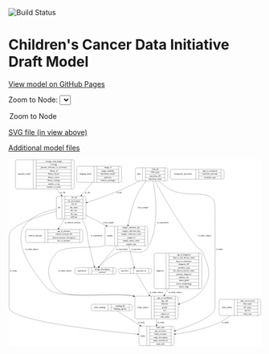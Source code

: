 <link rel='stylesheet' href="assets/style.css">
<link rel='stylesheet' href="https://unpkg.com/leaflet@1.5.1/dist/leaflet.css" integrity="sha512-xwE/Az9zrjBIphAcBb3F6JVqxf46+CDLwfLMHloNu6KEQCAWi6HcDUbeOfBIptF7tcCzusKFjFw2yuvEpDL9wQ==" crossorigin="">
<script type="text/javascript" src="https://code.jquery.com/jquery-3.2.1.min.js"></script>
<script type="text/javascript"  src="https://unpkg.com/leaflet@1.5.1/dist/leaflet.js"></script>
<script type="text/javascript" src="assets/actions.js"></script>

![Build Status](https://github.com/CBIIT/ccdi-model/actions/workflows/model-test-and-deploy.yml/badge.svg)

# Children's Cancer Data Initiative Draft Model

[View model on GitHub Pages](https://cbiit.github.io/ccdi-model/)



Zoom to Node: <select id="node_select">
  <option value="">Zoom to Node</option>
</select>
<div id="model"></div>

<p>
<a href="./model-desc/ccdi-model.svg">SVG file (in view above)</a>
<p>
<a href="./model-desc">Additional model files</a>
<div id='graph' style='display:off;'>
<svg width="1792pt" height="1327pt"
 viewBox="0.00 0.00 1791.50 1327.00" xmlns="http://www.w3.org/2000/svg" xmlns:xlink="http://www.w3.org/1999/xlink">
<g id="graph0" class="graph" transform="scale(1 1) rotate(0) translate(4 1323)">
<title>Perl</title>
<polygon fill="#ffffff" stroke="transparent" points="-4,4 -4,-1323 1787.5,-1323 1787.5,4 -4,4"/>
<!-- study_subject -->
<g id="node1" class="node">
<title>study_subject</title>
<path fill="none" stroke="#000000" d="M903.5,-190.5C903.5,-190.5 1186.5,-190.5 1186.5,-190.5 1192.5,-190.5 1198.5,-196.5 1198.5,-202.5 1198.5,-202.5 1198.5,-339.5 1198.5,-339.5 1198.5,-345.5 1192.5,-351.5 1186.5,-351.5 1186.5,-351.5 903.5,-351.5 903.5,-351.5 897.5,-351.5 891.5,-345.5 891.5,-339.5 891.5,-339.5 891.5,-202.5 891.5,-202.5 891.5,-196.5 897.5,-190.5 903.5,-190.5"/>
<text text-anchor="middle" x="949.5" y="-267.3" font-family="Times,serif" font-size="14.00" fill="#000000">study_subject</text>
<polyline fill="none" stroke="#000000" points="1007.5,-190.5 1007.5,-351.5 "/>
<text text-anchor="middle" x="1018" y="-267.3" font-family="Times,serif" font-size="14.00" fill="#000000"> </text>
<polyline fill="none" stroke="#000000" points="1028.5,-190.5 1028.5,-351.5 "/>
<text text-anchor="middle" x="1103" y="-336.3" font-family="Times,serif" font-size="14.00" fill="#000000">age_at_enrollment</text>
<polyline fill="none" stroke="#000000" points="1028.5,-328.5 1177.5,-328.5 "/>
<text text-anchor="middle" x="1103" y="-313.3" font-family="Times,serif" font-size="14.00" fill="#000000">age_unit</text>
<polyline fill="none" stroke="#000000" points="1028.5,-305.5 1177.5,-305.5 "/>
<text text-anchor="middle" x="1103" y="-290.3" font-family="Times,serif" font-size="14.00" fill="#000000">ethnicity</text>
<polyline fill="none" stroke="#000000" points="1028.5,-282.5 1177.5,-282.5 "/>
<text text-anchor="middle" x="1103" y="-267.3" font-family="Times,serif" font-size="14.00" fill="#000000">gender</text>
<polyline fill="none" stroke="#000000" points="1028.5,-259.5 1177.5,-259.5 "/>
<text text-anchor="middle" x="1103" y="-244.3" font-family="Times,serif" font-size="14.00" fill="#000000">race</text>
<polyline fill="none" stroke="#000000" points="1028.5,-236.5 1177.5,-236.5 "/>
<text text-anchor="middle" x="1103" y="-221.3" font-family="Times,serif" font-size="14.00" fill="#000000">subject_id</text>
<polyline fill="none" stroke="#000000" points="1028.5,-213.5 1177.5,-213.5 "/>
<text text-anchor="middle" x="1103" y="-198.3" font-family="Times,serif" font-size="14.00" fill="#000000">vital_status</text>
<polyline fill="none" stroke="#000000" points="1177.5,-190.5 1177.5,-351.5 "/>
<text text-anchor="middle" x="1188" y="-267.3" font-family="Times,serif" font-size="14.00" fill="#000000"> </text>
</g>
<!-- study -->
<g id="node9" class="node">
<title>study</title>
<path fill="none" stroke="#000000" d="M932.5,-.5C932.5,-.5 1157.5,-.5 1157.5,-.5 1163.5,-.5 1169.5,-6.5 1169.5,-12.5 1169.5,-12.5 1169.5,-126.5 1169.5,-126.5 1169.5,-132.5 1163.5,-138.5 1157.5,-138.5 1157.5,-138.5 932.5,-138.5 932.5,-138.5 926.5,-138.5 920.5,-132.5 920.5,-126.5 920.5,-126.5 920.5,-12.5 920.5,-12.5 920.5,-6.5 926.5,-.5 932.5,-.5"/>
<text text-anchor="middle" x="948.5" y="-65.8" font-family="Times,serif" font-size="14.00" fill="#000000">study</text>
<polyline fill="none" stroke="#000000" points="976.5,-.5 976.5,-138.5 "/>
<text text-anchor="middle" x="987" y="-65.8" font-family="Times,serif" font-size="14.00" fill="#000000"> </text>
<polyline fill="none" stroke="#000000" points="997.5,-.5 997.5,-138.5 "/>
<text text-anchor="middle" x="1073" y="-123.3" font-family="Times,serif" font-size="14.00" fill="#000000">index_date</text>
<polyline fill="none" stroke="#000000" points="997.5,-115.5 1148.5,-115.5 "/>
<text text-anchor="middle" x="1073" y="-100.3" font-family="Times,serif" font-size="14.00" fill="#000000">phs_accession</text>
<polyline fill="none" stroke="#000000" points="997.5,-92.5 1148.5,-92.5 "/>
<text text-anchor="middle" x="1073" y="-77.3" font-family="Times,serif" font-size="14.00" fill="#000000">study_acronym</text>
<polyline fill="none" stroke="#000000" points="997.5,-69.5 1148.5,-69.5 "/>
<text text-anchor="middle" x="1073" y="-54.3" font-family="Times,serif" font-size="14.00" fill="#000000">study_description</text>
<polyline fill="none" stroke="#000000" points="997.5,-46.5 1148.5,-46.5 "/>
<text text-anchor="middle" x="1073" y="-31.3" font-family="Times,serif" font-size="14.00" fill="#000000">study_external_url</text>
<polyline fill="none" stroke="#000000" points="997.5,-23.5 1148.5,-23.5 "/>
<text text-anchor="middle" x="1073" y="-8.3" font-family="Times,serif" font-size="14.00" fill="#000000">study_title</text>
<polyline fill="none" stroke="#000000" points="1148.5,-.5 1148.5,-138.5 "/>
<text text-anchor="middle" x="1159" y="-65.8" font-family="Times,serif" font-size="14.00" fill="#000000"> </text>
</g>
<!-- study_subject&#45;&gt;study -->
<g id="edge18" class="edge">
<title>study_subject&#45;&gt;study</title>
<path fill="none" stroke="#000000" d="M1045,-190.4932C1045,-176.7786 1045,-162.5421 1045,-148.8576"/>
<polygon fill="#000000" stroke="#000000" points="1048.5001,-148.5183 1045,-138.5184 1041.5001,-148.5184 1048.5001,-148.5183"/>
<text text-anchor="middle" x="1075.5" y="-160.8" font-family="Times,serif" font-size="14.00" fill="#000000">of_study</text>
</g>
<!-- experiment -->
<g id="node2" class="node">
<title>experiment</title>
<path fill="none" stroke="#000000" d="M478,-507C478,-507 746,-507 746,-507 752,-507 758,-513 758,-519 758,-519 758,-541 758,-541 758,-547 752,-553 746,-553 746,-553 478,-553 478,-553 472,-553 466,-547 466,-541 466,-541 466,-519 466,-519 466,-513 472,-507 478,-507"/>
<text text-anchor="middle" x="515" y="-526.3" font-family="Times,serif" font-size="14.00" fill="#000000">experiment</text>
<polyline fill="none" stroke="#000000" points="564,-507 564,-553 "/>
<text text-anchor="middle" x="574.5" y="-526.3" font-family="Times,serif" font-size="14.00" fill="#000000"> </text>
<polyline fill="none" stroke="#000000" points="585,-507 585,-553 "/>
<text text-anchor="middle" x="661" y="-537.8" font-family="Times,serif" font-size="14.00" fill="#000000">design_description</text>
<polyline fill="none" stroke="#000000" points="585,-530 737,-530 "/>
<text text-anchor="middle" x="661" y="-514.8" font-family="Times,serif" font-size="14.00" fill="#000000">protocol</text>
<polyline fill="none" stroke="#000000" points="737,-507 737,-553 "/>
<text text-anchor="middle" x="747.5" y="-526.3" font-family="Times,serif" font-size="14.00" fill="#000000"> </text>
</g>
<!-- study_funding -->
<g id="node3" class="node">
<title>study_funding</title>
<path fill="none" stroke="#000000" d="M594.5,-248C594.5,-248 861.5,-248 861.5,-248 867.5,-248 873.5,-254 873.5,-260 873.5,-260 873.5,-282 873.5,-282 873.5,-288 867.5,-294 861.5,-294 861.5,-294 594.5,-294 594.5,-294 588.5,-294 582.5,-288 582.5,-282 582.5,-282 582.5,-260 582.5,-260 582.5,-254 588.5,-248 594.5,-248"/>
<text text-anchor="middle" x="642" y="-267.3" font-family="Times,serif" font-size="14.00" fill="#000000">study_funding</text>
<polyline fill="none" stroke="#000000" points="701.5,-248 701.5,-294 "/>
<text text-anchor="middle" x="712" y="-267.3" font-family="Times,serif" font-size="14.00" fill="#000000"> </text>
<polyline fill="none" stroke="#000000" points="722.5,-248 722.5,-294 "/>
<text text-anchor="middle" x="787.5" y="-278.8" font-family="Times,serif" font-size="14.00" fill="#000000">funding_ID</text>
<polyline fill="none" stroke="#000000" points="722.5,-271 852.5,-271 "/>
<text text-anchor="middle" x="787.5" y="-255.8" font-family="Times,serif" font-size="14.00" fill="#000000">funding_agency</text>
<polyline fill="none" stroke="#000000" points="852.5,-248 852.5,-294 "/>
<text text-anchor="middle" x="863" y="-267.3" font-family="Times,serif" font-size="14.00" fill="#000000"> </text>
</g>
<!-- study_funding&#45;&gt;study -->
<g id="edge15" class="edge">
<title>study_funding&#45;&gt;study</title>
<path fill="none" stroke="#000000" d="M764.3639,-247.8854C804.1227,-222.6128 869.8974,-180.8034 927.7781,-144.0117"/>
<polygon fill="#000000" stroke="#000000" points="929.6948,-146.9407 936.2566,-138.6224 925.9396,-141.0331 929.6948,-146.9407"/>
<text text-anchor="middle" x="936.5" y="-160.8" font-family="Times,serif" font-size="14.00" fill="#000000">of_study</text>
</g>
<!-- alias -->
<g id="node4" class="node">
<title>alias</title>
<path fill="none" stroke="#000000" d="M907.5,-1169C907.5,-1169 1112.5,-1169 1112.5,-1169 1118.5,-1169 1124.5,-1175 1124.5,-1181 1124.5,-1181 1124.5,-1249 1124.5,-1249 1124.5,-1255 1118.5,-1261 1112.5,-1261 1112.5,-1261 907.5,-1261 907.5,-1261 901.5,-1261 895.5,-1255 895.5,-1249 895.5,-1249 895.5,-1181 895.5,-1181 895.5,-1175 901.5,-1169 907.5,-1169"/>
<text text-anchor="middle" x="920.5" y="-1211.3" font-family="Times,serif" font-size="14.00" fill="#000000">alias</text>
<polyline fill="none" stroke="#000000" points="945.5,-1169 945.5,-1261 "/>
<text text-anchor="middle" x="956" y="-1211.3" font-family="Times,serif" font-size="14.00" fill="#000000"> </text>
<polyline fill="none" stroke="#000000" points="966.5,-1169 966.5,-1261 "/>
<text text-anchor="middle" x="1035" y="-1245.8" font-family="Times,serif" font-size="14.00" fill="#000000">CDS_ID</text>
<polyline fill="none" stroke="#000000" points="966.5,-1238 1103.5,-1238 "/>
<text text-anchor="middle" x="1035" y="-1222.8" font-family="Times,serif" font-size="14.00" fill="#000000">CDS_node</text>
<polyline fill="none" stroke="#000000" points="966.5,-1215 1103.5,-1215 "/>
<text text-anchor="middle" x="1035" y="-1199.8" font-family="Times,serif" font-size="14.00" fill="#000000">repository_ID</text>
<polyline fill="none" stroke="#000000" points="966.5,-1192 1103.5,-1192 "/>
<text text-anchor="middle" x="1035" y="-1176.8" font-family="Times,serif" font-size="14.00" fill="#000000">repository_name</text>
<polyline fill="none" stroke="#000000" points="1103.5,-1169 1103.5,-1261 "/>
<text text-anchor="middle" x="1114" y="-1211.3" font-family="Times,serif" font-size="14.00" fill="#000000"> </text>
</g>
<!-- alias&#45;&gt;study_subject -->
<g id="edge8" class="edge">
<title>alias&#45;&gt;study_subject</title>
<path fill="none" stroke="#000000" d="M1034.2509,-1168.723C1083.3577,-1076.8247 1200.5163,-866.5163 1325,-708 1344.6051,-683.0351 1362.9979,-686.3863 1375,-657 1417.6839,-552.4917 1438.2888,-496.4796 1375,-403 1337.1599,-347.1089 1271.408,-314.8811 1208.5055,-296.2988"/>
<polygon fill="#000000" stroke="#000000" points="1209.4214,-292.9205 1198.8449,-293.5436 1207.5015,-299.6521 1209.4214,-292.9205"/>
<text text-anchor="middle" x="1385.5" y="-773.8" font-family="Times,serif" font-size="14.00" fill="#000000">of_study_subject</text>
</g>
<!-- alias&#45;&gt;experiment -->
<g id="edge7" class="edge">
<title>alias&#45;&gt;experiment</title>
<path fill="none" stroke="#000000" d="M1020.1766,-1168.9421C1038.2326,-1076.0913 1067.2316,-862.1633 991,-708 945.7422,-616.4751 861.3595,-696.0048 767,-657 715.1322,-635.5597 667.0811,-590.7059 638.6349,-560.4631"/>
<polygon fill="#000000" stroke="#000000" points="641.1948,-558.0762 631.8348,-553.1122 636.0562,-562.8297 641.1948,-558.0762"/>
<text text-anchor="middle" x="1088.5" y="-868.8" font-family="Times,serif" font-size="14.00" fill="#000000">of_experiment</text>
</g>
<!-- file -->
<g id="node5" class="node">
<title>file</title>
<path fill="none" stroke="#000000" d="M347.5,-898.5C347.5,-898.5 532.5,-898.5 532.5,-898.5 538.5,-898.5 544.5,-904.5 544.5,-910.5 544.5,-910.5 544.5,-1047.5 544.5,-1047.5 544.5,-1053.5 538.5,-1059.5 532.5,-1059.5 532.5,-1059.5 347.5,-1059.5 347.5,-1059.5 341.5,-1059.5 335.5,-1053.5 335.5,-1047.5 335.5,-1047.5 335.5,-910.5 335.5,-910.5 335.5,-904.5 341.5,-898.5 347.5,-898.5"/>
<text text-anchor="middle" x="355" y="-975.3" font-family="Times,serif" font-size="14.00" fill="#000000">file</text>
<polyline fill="none" stroke="#000000" points="374.5,-898.5 374.5,-1059.5 "/>
<text text-anchor="middle" x="385" y="-975.3" font-family="Times,serif" font-size="14.00" fill="#000000"> </text>
<polyline fill="none" stroke="#000000" points="395.5,-898.5 395.5,-1059.5 "/>
<text text-anchor="middle" x="459.5" y="-1044.3" font-family="Times,serif" font-size="14.00" fill="#000000">cds_url</text>
<polyline fill="none" stroke="#000000" points="395.5,-1036.5 523.5,-1036.5 "/>
<text text-anchor="middle" x="459.5" y="-1021.3" font-family="Times,serif" font-size="14.00" fill="#000000">file_description</text>
<polyline fill="none" stroke="#000000" points="395.5,-1013.5 523.5,-1013.5 "/>
<text text-anchor="middle" x="459.5" y="-998.3" font-family="Times,serif" font-size="14.00" fill="#000000">file_id</text>
<polyline fill="none" stroke="#000000" points="395.5,-990.5 523.5,-990.5 "/>
<text text-anchor="middle" x="459.5" y="-975.3" font-family="Times,serif" font-size="14.00" fill="#000000">file_name</text>
<polyline fill="none" stroke="#000000" points="395.5,-967.5 523.5,-967.5 "/>
<text text-anchor="middle" x="459.5" y="-952.3" font-family="Times,serif" font-size="14.00" fill="#000000">file_size</text>
<polyline fill="none" stroke="#000000" points="395.5,-944.5 523.5,-944.5 "/>
<text text-anchor="middle" x="459.5" y="-929.3" font-family="Times,serif" font-size="14.00" fill="#000000">file_type</text>
<polyline fill="none" stroke="#000000" points="395.5,-921.5 523.5,-921.5 "/>
<text text-anchor="middle" x="459.5" y="-906.3" font-family="Times,serif" font-size="14.00" fill="#000000">md5sum</text>
<polyline fill="none" stroke="#000000" points="523.5,-898.5 523.5,-1059.5 "/>
<text text-anchor="middle" x="534" y="-975.3" font-family="Times,serif" font-size="14.00" fill="#000000"> </text>
</g>
<!-- alias&#45;&gt;file -->
<g id="edge2" class="edge">
<title>alias&#45;&gt;file</title>
<path fill="none" stroke="#000000" d="M925.729,-1168.7609C889.6676,-1149.7804 846.7782,-1128.2585 807,-1111 723.922,-1074.955 627.4798,-1040.5441 554.3133,-1015.8981"/>
<polygon fill="#000000" stroke="#000000" points="555.1962,-1012.5026 544.6023,-1012.6382 552.9685,-1019.1387 555.1962,-1012.5026"/>
<text text-anchor="middle" x="781" y="-1081.8" font-family="Times,serif" font-size="14.00" fill="#000000">of_file</text>
</g>
<!-- alias&#45;&gt;study -->
<g id="edge14" class="edge">
<title>alias&#45;&gt;study</title>
<path fill="none" stroke="#000000" d="M1057.6705,-1168.9537C1079.6827,-1149.3438 1106.9099,-1127.2871 1134,-1111 1267.9673,-1030.4561 1460,-1135.3156 1460,-979 1460,-979 1460,-979 1460,-271 1460,-207.4458 1300.5099,-145.2508 1179.2751,-107.1545"/>
<polygon fill="#000000" stroke="#000000" points="1180.1022,-103.7463 1169.5137,-104.1129 1178.0197,-110.4293 1180.1022,-103.7463"/>
<text text-anchor="middle" x="1490.5" y="-678.8" font-family="Times,serif" font-size="14.00" fill="#000000">of_study</text>
</g>
<!-- sample -->
<g id="node12" class="node">
<title>sample</title>
<path fill="none" stroke="#000000" d="M692,-708.5C692,-708.5 970,-708.5 970,-708.5 976,-708.5 982,-714.5 982,-720.5 982,-720.5 982,-834.5 982,-834.5 982,-840.5 976,-846.5 970,-846.5 970,-846.5 692,-846.5 692,-846.5 686,-846.5 680,-840.5 680,-834.5 680,-834.5 680,-720.5 680,-720.5 680,-714.5 686,-708.5 692,-708.5"/>
<text text-anchor="middle" x="714" y="-773.8" font-family="Times,serif" font-size="14.00" fill="#000000">sample</text>
<polyline fill="none" stroke="#000000" points="748,-708.5 748,-846.5 "/>
<text text-anchor="middle" x="758.5" y="-773.8" font-family="Times,serif" font-size="14.00" fill="#000000"> </text>
<polyline fill="none" stroke="#000000" points="769,-708.5 769,-846.5 "/>
<text text-anchor="middle" x="865" y="-831.3" font-family="Times,serif" font-size="14.00" fill="#000000">sample_anatomic_site</text>
<polyline fill="none" stroke="#000000" points="769,-823.5 961,-823.5 "/>
<text text-anchor="middle" x="865" y="-808.3" font-family="Times,serif" font-size="14.00" fill="#000000">sample_collection_day</text>
<polyline fill="none" stroke="#000000" points="769,-800.5 961,-800.5 "/>
<text text-anchor="middle" x="865" y="-785.3" font-family="Times,serif" font-size="14.00" fill="#000000">sample_collection_event</text>
<polyline fill="none" stroke="#000000" points="769,-777.5 961,-777.5 "/>
<text text-anchor="middle" x="865" y="-762.3" font-family="Times,serif" font-size="14.00" fill="#000000">sample_id</text>
<polyline fill="none" stroke="#000000" points="769,-754.5 961,-754.5 "/>
<text text-anchor="middle" x="865" y="-739.3" font-family="Times,serif" font-size="14.00" fill="#000000">sample_tumor_status</text>
<polyline fill="none" stroke="#000000" points="769,-731.5 961,-731.5 "/>
<text text-anchor="middle" x="865" y="-716.3" font-family="Times,serif" font-size="14.00" fill="#000000">sample_type</text>
<polyline fill="none" stroke="#000000" points="961,-708.5 961,-846.5 "/>
<text text-anchor="middle" x="971.5" y="-773.8" font-family="Times,serif" font-size="14.00" fill="#000000"> </text>
</g>
<!-- alias&#45;&gt;sample -->
<g id="edge20" class="edge">
<title>alias&#45;&gt;sample</title>
<path fill="none" stroke="#000000" d="M971.5854,-1168.7856C948.7601,-1139.2711 920.8706,-1099.2892 903,-1060 873.1869,-994.4548 854.2735,-914.5125 843.3527,-856.4186"/>
<polygon fill="#000000" stroke="#000000" points="846.7909,-855.7629 841.537,-846.5625 839.9067,-857.0312 846.7909,-855.7629"/>
<text text-anchor="middle" x="949.5" y="-975.3" font-family="Times,serif" font-size="14.00" fill="#000000">from_sample</text>
</g>
<!-- file&#45;&gt;study_subject -->
<g id="edge11" class="edge">
<title>file&#45;&gt;study_subject</title>
<path fill="none" stroke="#000000" d="M335.3586,-968.047C258.3042,-953.8872 158.5003,-921.4239 108,-847 3.7933,-693.4273 268.7581,-409.4715 276,-403 304.6792,-377.3717 318.4051,-378.1201 356,-370 467.3068,-345.959 753.01,-378.8516 881.1556,-351.8227"/>
<polygon fill="#000000" stroke="#000000" points="882.2614,-355.1593 891.2134,-349.4926 880.6815,-348.34 882.2614,-355.1593"/>
<text text-anchor="middle" x="160.5" y="-678.8" font-family="Times,serif" font-size="14.00" fill="#000000">of_study_subject</text>
</g>
<!-- file&#45;&gt;experiment -->
<g id="edge5" class="edge">
<title>file&#45;&gt;experiment</title>
<path fill="none" stroke="#000000" d="M515.2024,-898.2375C519.1588,-892.2709 522.8097,-886.1676 526,-880 562.154,-810.1066 549.225,-784.4179 568,-708 580.4429,-657.3549 594.9798,-598.6326 603.8348,-562.9124"/>
<polygon fill="#000000" stroke="#000000" points="607.2739,-563.585 606.2834,-553.0366 600.4796,-561.9003 607.2739,-563.585"/>
<text text-anchor="middle" x="619.5" y="-773.8" font-family="Times,serif" font-size="14.00" fill="#000000">of_experiment</text>
</g>
<!-- file&#45;&gt;study -->
<g id="edge16" class="edge">
<title>file&#45;&gt;study</title>
<path fill="none" stroke="#000000" d="M335.4472,-953.2516C205.3186,-918.0868 0,-850.9634 0,-777.5 0,-777.5 0,-777.5 0,-271 0,-179.3742 627.4075,-108.762 909.9312,-81.6099"/>
<polygon fill="#000000" stroke="#000000" points="910.6243,-85.0597 920.2455,-80.6233 909.9576,-78.0915 910.6243,-85.0597"/>
<text text-anchor="middle" x="30.5" y="-526.3" font-family="Times,serif" font-size="14.00" fill="#000000">of_study</text>
</g>
<!-- file&#45;&gt;sample -->
<g id="edge19" class="edge">
<title>file&#45;&gt;sample</title>
<path fill="none" stroke="#000000" d="M544.5239,-925.1341C588.5158,-902.4631 640.4174,-875.7158 687.8739,-851.2594"/>
<polygon fill="#000000" stroke="#000000" points="689.705,-854.2532 696.9908,-846.561 686.4984,-848.0308 689.705,-854.2532"/>
<text text-anchor="middle" x="705.5" y="-868.8" font-family="Times,serif" font-size="14.00" fill="#000000">from_sample</text>
</g>
<!-- clinical_measure -->
<g id="node13" class="node">
<title>clinical_measure</title>
<path fill="none" stroke="#000000" d="M129.5,-731.5C129.5,-731.5 510.5,-731.5 510.5,-731.5 516.5,-731.5 522.5,-737.5 522.5,-743.5 522.5,-743.5 522.5,-811.5 522.5,-811.5 522.5,-817.5 516.5,-823.5 510.5,-823.5 510.5,-823.5 129.5,-823.5 129.5,-823.5 123.5,-823.5 117.5,-817.5 117.5,-811.5 117.5,-811.5 117.5,-743.5 117.5,-743.5 117.5,-737.5 123.5,-731.5 129.5,-731.5"/>
<text text-anchor="middle" x="186" y="-773.8" font-family="Times,serif" font-size="14.00" fill="#000000">clinical_measure</text>
<polyline fill="none" stroke="#000000" points="254.5,-731.5 254.5,-823.5 "/>
<text text-anchor="middle" x="265" y="-773.8" font-family="Times,serif" font-size="14.00" fill="#000000"> </text>
<polyline fill="none" stroke="#000000" points="275.5,-731.5 275.5,-823.5 "/>
<text text-anchor="middle" x="388.5" y="-808.3" font-family="Times,serif" font-size="14.00" fill="#000000">age_at_measure</text>
<polyline fill="none" stroke="#000000" points="275.5,-800.5 501.5,-800.5 "/>
<text text-anchor="middle" x="388.5" y="-785.3" font-family="Times,serif" font-size="14.00" fill="#000000">clinical_measure_ID</text>
<polyline fill="none" stroke="#000000" points="275.5,-777.5 501.5,-777.5 "/>
<text text-anchor="middle" x="388.5" y="-762.3" font-family="Times,serif" font-size="14.00" fill="#000000">clinical_measure_description</text>
<polyline fill="none" stroke="#000000" points="275.5,-754.5 501.5,-754.5 "/>
<text text-anchor="middle" x="388.5" y="-739.3" font-family="Times,serif" font-size="14.00" fill="#000000">site_of_measure</text>
<polyline fill="none" stroke="#000000" points="501.5,-731.5 501.5,-823.5 "/>
<text text-anchor="middle" x="512" y="-773.8" font-family="Times,serif" font-size="14.00" fill="#000000"> </text>
</g>
<!-- file&#45;&gt;clinical_measure -->
<g id="edge1" class="edge">
<title>file&#45;&gt;clinical_measure</title>
<path fill="none" stroke="#000000" d="M392.0555,-898.4932C378.8623,-876.3396 364.858,-852.824 352.7383,-832.4731"/>
<polygon fill="#000000" stroke="#000000" points="355.6143,-830.462 347.4904,-823.661 349.6001,-834.0437 355.6143,-830.462"/>
<text text-anchor="middle" x="451" y="-868.8" font-family="Times,serif" font-size="14.00" fill="#000000">of_clinical_measure</text>
</g>
<!-- specimen -->
<g id="node6" class="node">
<title>specimen</title>
<path fill="none" stroke="#000000" d="M788.5,-512C788.5,-512 997.5,-512 997.5,-512 1003.5,-512 1009.5,-518 1009.5,-524 1009.5,-524 1009.5,-536 1009.5,-536 1009.5,-542 1003.5,-548 997.5,-548 997.5,-548 788.5,-548 788.5,-548 782.5,-548 776.5,-542 776.5,-536 776.5,-536 776.5,-524 776.5,-524 776.5,-518 782.5,-512 788.5,-512"/>
<text text-anchor="middle" x="819" y="-526.3" font-family="Times,serif" font-size="14.00" fill="#000000">specimen</text>
<polyline fill="none" stroke="#000000" points="861.5,-512 861.5,-548 "/>
<text text-anchor="middle" x="872" y="-526.3" font-family="Times,serif" font-size="14.00" fill="#000000"> </text>
<polyline fill="none" stroke="#000000" points="882.5,-512 882.5,-548 "/>
<text text-anchor="middle" x="935.5" y="-526.3" font-family="Times,serif" font-size="14.00" fill="#000000">specimen_id</text>
<polyline fill="none" stroke="#000000" points="988.5,-512 988.5,-548 "/>
<text text-anchor="middle" x="999" y="-526.3" font-family="Times,serif" font-size="14.00" fill="#000000"> </text>
</g>
<!-- specimen&#45;&gt;study_subject -->
<g id="edge10" class="edge">
<title>specimen&#45;&gt;study_subject</title>
<path fill="none" stroke="#000000" d="M903.6883,-511.7876C921.9692,-480.6379 960.3831,-415.1828 992.5508,-360.3707"/>
<polygon fill="#000000" stroke="#000000" points="995.6129,-362.068 997.6558,-351.672 989.5757,-358.525 995.6129,-362.068"/>
<text text-anchor="middle" x="1043.5" y="-373.8" font-family="Times,serif" font-size="14.00" fill="#000000">of_study_subject</text>
</g>
<!-- imaging_detail -->
<g id="node7" class="node">
<title>imaging_detail</title>
<path fill="none" stroke="#000000" d="M492,-1157.5C492,-1157.5 786,-1157.5 786,-1157.5 792,-1157.5 798,-1163.5 798,-1169.5 798,-1169.5 798,-1260.5 798,-1260.5 798,-1266.5 792,-1272.5 786,-1272.5 786,-1272.5 492,-1272.5 492,-1272.5 486,-1272.5 480,-1266.5 480,-1260.5 480,-1260.5 480,-1169.5 480,-1169.5 480,-1163.5 486,-1157.5 492,-1157.5"/>
<text text-anchor="middle" x="541" y="-1211.3" font-family="Times,serif" font-size="14.00" fill="#000000">imaging_detail</text>
<polyline fill="none" stroke="#000000" points="602,-1157.5 602,-1272.5 "/>
<text text-anchor="middle" x="612.5" y="-1211.3" font-family="Times,serif" font-size="14.00" fill="#000000"> </text>
<polyline fill="none" stroke="#000000" points="623,-1157.5 623,-1272.5 "/>
<text text-anchor="middle" x="700" y="-1257.3" font-family="Times,serif" font-size="14.00" fill="#000000">image_id</text>
<polyline fill="none" stroke="#000000" points="623,-1249.5 777,-1249.5 "/>
<text text-anchor="middle" x="700" y="-1234.3" font-family="Times,serif" font-size="14.00" fill="#000000">image_modality</text>
<polyline fill="none" stroke="#000000" points="623,-1226.5 777,-1226.5 "/>
<text text-anchor="middle" x="700" y="-1211.3" font-family="Times,serif" font-size="14.00" fill="#000000">instrument_model</text>
<polyline fill="none" stroke="#000000" points="623,-1203.5 777,-1203.5 "/>
<text text-anchor="middle" x="700" y="-1188.3" font-family="Times,serif" font-size="14.00" fill="#000000">platform</text>
<polyline fill="none" stroke="#000000" points="623,-1180.5 777,-1180.5 "/>
<text text-anchor="middle" x="700" y="-1165.3" font-family="Times,serif" font-size="14.00" fill="#000000">software_packages</text>
<polyline fill="none" stroke="#000000" points="777,-1157.5 777,-1272.5 "/>
<text text-anchor="middle" x="787.5" y="-1211.3" font-family="Times,serif" font-size="14.00" fill="#000000"> </text>
</g>
<!-- imaging_detail&#45;&gt;file -->
<g id="edge4" class="edge">
<title>imaging_detail&#45;&gt;file</title>
<path fill="none" stroke="#000000" d="M590.3191,-1157.2679C567.6094,-1130.3357 540.0716,-1097.6779 514.8025,-1067.7105"/>
<polygon fill="#000000" stroke="#000000" points="517.2097,-1065.1358 508.0876,-1059.7471 511.8583,-1069.6483 517.2097,-1065.1358"/>
<text text-anchor="middle" x="556" y="-1081.8" font-family="Times,serif" font-size="14.00" fill="#000000">of_file</text>
</g>
<!-- therapeutic_procedure -->
<g id="node8" class="node">
<title>therapeutic_procedure</title>
<path fill="none" stroke="#000000" d="M1154.5,-1180.5C1154.5,-1180.5 1511.5,-1180.5 1511.5,-1180.5 1517.5,-1180.5 1523.5,-1186.5 1523.5,-1192.5 1523.5,-1192.5 1523.5,-1237.5 1523.5,-1237.5 1523.5,-1243.5 1517.5,-1249.5 1511.5,-1249.5 1511.5,-1249.5 1154.5,-1249.5 1154.5,-1249.5 1148.5,-1249.5 1142.5,-1243.5 1142.5,-1237.5 1142.5,-1237.5 1142.5,-1192.5 1142.5,-1192.5 1142.5,-1186.5 1148.5,-1180.5 1154.5,-1180.5"/>
<text text-anchor="middle" x="1233" y="-1211.3" font-family="Times,serif" font-size="14.00" fill="#000000">therapeutic_procedure</text>
<polyline fill="none" stroke="#000000" points="1323.5,-1180.5 1323.5,-1249.5 "/>
<text text-anchor="middle" x="1334" y="-1211.3" font-family="Times,serif" font-size="14.00" fill="#000000"> </text>
<polyline fill="none" stroke="#000000" points="1344.5,-1180.5 1344.5,-1249.5 "/>
<text text-anchor="middle" x="1423.5" y="-1234.3" font-family="Times,serif" font-size="14.00" fill="#000000">days_to_treatment</text>
<polyline fill="none" stroke="#000000" points="1344.5,-1226.5 1502.5,-1226.5 "/>
<text text-anchor="middle" x="1423.5" y="-1211.3" font-family="Times,serif" font-size="14.00" fill="#000000">treatment_outcome</text>
<polyline fill="none" stroke="#000000" points="1344.5,-1203.5 1502.5,-1203.5 "/>
<text text-anchor="middle" x="1423.5" y="-1188.3" font-family="Times,serif" font-size="14.00" fill="#000000">treatment_type</text>
<polyline fill="none" stroke="#000000" points="1502.5,-1180.5 1502.5,-1249.5 "/>
<text text-anchor="middle" x="1513" y="-1211.3" font-family="Times,serif" font-size="14.00" fill="#000000"> </text>
</g>
<!-- diagnosis -->
<g id="node10" class="node">
<title>diagnosis</title>
<path fill="none" stroke="#000000" d="M1040,-403.5C1040,-403.5 1354,-403.5 1354,-403.5 1360,-403.5 1366,-409.5 1366,-415.5 1366,-415.5 1366,-644.5 1366,-644.5 1366,-650.5 1360,-656.5 1354,-656.5 1354,-656.5 1040,-656.5 1040,-656.5 1034,-656.5 1028,-650.5 1028,-644.5 1028,-644.5 1028,-415.5 1028,-415.5 1028,-409.5 1034,-403.5 1040,-403.5"/>
<text text-anchor="middle" x="1070" y="-526.3" font-family="Times,serif" font-size="14.00" fill="#000000">diagnosis</text>
<polyline fill="none" stroke="#000000" points="1112,-403.5 1112,-656.5 "/>
<text text-anchor="middle" x="1122.5" y="-526.3" font-family="Times,serif" font-size="14.00" fill="#000000"> </text>
<polyline fill="none" stroke="#000000" points="1133,-403.5 1133,-656.5 "/>
<text text-anchor="middle" x="1239" y="-641.3" font-family="Times,serif" font-size="14.00" fill="#000000">age_at_diagnosis</text>
<polyline fill="none" stroke="#000000" points="1133,-633.5 1345,-633.5 "/>
<text text-anchor="middle" x="1239" y="-618.3" font-family="Times,serif" font-size="14.00" fill="#000000">days_to_last_known_status</text>
<polyline fill="none" stroke="#000000" points="1133,-610.5 1345,-610.5 "/>
<text text-anchor="middle" x="1239" y="-595.3" font-family="Times,serif" font-size="14.00" fill="#000000">days_to_recurrence</text>
<polyline fill="none" stroke="#000000" points="1133,-587.5 1345,-587.5 "/>
<text text-anchor="middle" x="1239" y="-572.3" font-family="Times,serif" font-size="14.00" fill="#000000">diagnosis_ID</text>
<polyline fill="none" stroke="#000000" points="1133,-564.5 1345,-564.5 "/>
<text text-anchor="middle" x="1239" y="-549.3" font-family="Times,serif" font-size="14.00" fill="#000000">incidence_type</text>
<polyline fill="none" stroke="#000000" points="1133,-541.5 1345,-541.5 "/>
<text text-anchor="middle" x="1239" y="-526.3" font-family="Times,serif" font-size="14.00" fill="#000000">last_known_disease_status</text>
<polyline fill="none" stroke="#000000" points="1133,-518.5 1345,-518.5 "/>
<text text-anchor="middle" x="1239" y="-503.3" font-family="Times,serif" font-size="14.00" fill="#000000">primary_diagnosis</text>
<polyline fill="none" stroke="#000000" points="1133,-495.5 1345,-495.5 "/>
<text text-anchor="middle" x="1239" y="-480.3" font-family="Times,serif" font-size="14.00" fill="#000000">primary_site</text>
<polyline fill="none" stroke="#000000" points="1133,-472.5 1345,-472.5 "/>
<text text-anchor="middle" x="1239" y="-457.3" font-family="Times,serif" font-size="14.00" fill="#000000">tumor_grade</text>
<polyline fill="none" stroke="#000000" points="1133,-449.5 1345,-449.5 "/>
<text text-anchor="middle" x="1239" y="-434.3" font-family="Times,serif" font-size="14.00" fill="#000000">tumor_morphology</text>
<polyline fill="none" stroke="#000000" points="1133,-426.5 1345,-426.5 "/>
<text text-anchor="middle" x="1239" y="-411.3" font-family="Times,serif" font-size="14.00" fill="#000000">tumor_stage</text>
<polyline fill="none" stroke="#000000" points="1345,-403.5 1345,-656.5 "/>
<text text-anchor="middle" x="1355.5" y="-526.3" font-family="Times,serif" font-size="14.00" fill="#000000"> </text>
</g>
<!-- diagnosis&#45;&gt;study_subject -->
<g id="edge12" class="edge">
<title>diagnosis&#45;&gt;study_subject</title>
<path fill="none" stroke="#000000" d="M1127.4881,-403.3974C1120.9858,-392.0546 1114.4248,-380.7871 1108,-370 1106.0893,-366.792 1104.1293,-363.5359 1102.1368,-360.255"/>
<polygon fill="#000000" stroke="#000000" points="1105.0025,-358.2324 1096.7983,-351.5286 1099.0312,-361.8854 1105.0025,-358.2324"/>
<text text-anchor="middle" x="1176.5" y="-373.8" font-family="Times,serif" font-size="14.00" fill="#000000">of_study_subject</text>
</g>
<!-- study_admin -->
<g id="node11" class="node">
<title>study_admin</title>
<path fill="none" stroke="#000000" d="M1500.5,-213.5C1500.5,-213.5 1771.5,-213.5 1771.5,-213.5 1777.5,-213.5 1783.5,-219.5 1783.5,-225.5 1783.5,-225.5 1783.5,-316.5 1783.5,-316.5 1783.5,-322.5 1777.5,-328.5 1771.5,-328.5 1771.5,-328.5 1500.5,-328.5 1500.5,-328.5 1494.5,-328.5 1488.5,-322.5 1488.5,-316.5 1488.5,-316.5 1488.5,-225.5 1488.5,-225.5 1488.5,-219.5 1494.5,-213.5 1500.5,-213.5"/>
<text text-anchor="middle" x="1542.5" y="-267.3" font-family="Times,serif" font-size="14.00" fill="#000000">study_admin</text>
<polyline fill="none" stroke="#000000" points="1596.5,-213.5 1596.5,-328.5 "/>
<text text-anchor="middle" x="1607" y="-267.3" font-family="Times,serif" font-size="14.00" fill="#000000"> </text>
<polyline fill="none" stroke="#000000" points="1617.5,-213.5 1617.5,-328.5 "/>
<text text-anchor="middle" x="1690" y="-313.3" font-family="Times,serif" font-size="14.00" fill="#000000">data_access_level</text>
<polyline fill="none" stroke="#000000" points="1617.5,-305.5 1762.5,-305.5 "/>
<text text-anchor="middle" x="1690" y="-290.3" font-family="Times,serif" font-size="14.00" fill="#000000">data_types</text>
<polyline fill="none" stroke="#000000" points="1617.5,-282.5 1762.5,-282.5 "/>
<text text-anchor="middle" x="1690" y="-267.3" font-family="Times,serif" font-size="14.00" fill="#000000">file_types</text>
<polyline fill="none" stroke="#000000" points="1617.5,-259.5 1762.5,-259.5 "/>
<text text-anchor="middle" x="1690" y="-244.3" font-family="Times,serif" font-size="14.00" fill="#000000">species</text>
<polyline fill="none" stroke="#000000" points="1617.5,-236.5 1762.5,-236.5 "/>
<text text-anchor="middle" x="1690" y="-221.3" font-family="Times,serif" font-size="14.00" fill="#000000">study_type</text>
<polyline fill="none" stroke="#000000" points="1762.5,-213.5 1762.5,-328.5 "/>
<text text-anchor="middle" x="1773" y="-267.3" font-family="Times,serif" font-size="14.00" fill="#000000"> </text>
</g>
<!-- study_admin&#45;&gt;study -->
<g id="edge17" class="edge">
<title>study_admin&#45;&gt;study</title>
<path fill="none" stroke="#000000" d="M1567.6158,-213.4335C1540.0523,-192.8421 1506.9997,-171.2332 1474,-157 1380.1735,-116.5315 1266.5934,-94.4365 1179.8769,-82.5777"/>
<polygon fill="#000000" stroke="#000000" points="1180.0816,-79.0739 1169.7057,-81.2167 1179.1532,-86.0121 1180.0816,-79.0739"/>
<text text-anchor="middle" x="1532.5" y="-160.8" font-family="Times,serif" font-size="14.00" fill="#000000">of_study</text>
</g>
<!-- sample&#45;&gt;study_subject -->
<g id="edge9" class="edge">
<title>sample&#45;&gt;study_subject</title>
<path fill="none" stroke="#000000" d="M679.7092,-709.4084C678.1353,-708.927 676.5653,-708.4573 675,-708 601.8753,-686.6382 385.7,-714.7362 336,-657 262.3521,-571.4436 259.978,-486.4539 336,-403 415.9807,-315.2004 747.3528,-381.7714 881.1034,-351.788"/>
<polygon fill="#000000" stroke="#000000" points="882.3124,-355.0923 891.1465,-349.2436 880.5932,-348.3067 882.3124,-355.0923"/>
<text text-anchor="middle" x="396.5" y="-526.3" font-family="Times,serif" font-size="14.00" fill="#000000">of_study_subject</text>
</g>
<!-- sample&#45;&gt;experiment -->
<g id="edge6" class="edge">
<title>sample&#45;&gt;experiment</title>
<path fill="none" stroke="#000000" d="M764.509,-708.0896C758.8832,-702.0099 753.3163,-695.9197 748,-690 708.4768,-645.9914 664.4227,-593.497 637.457,-560.9509"/>
<polygon fill="#000000" stroke="#000000" points="640.0533,-558.5984 630.9826,-553.1236 634.6594,-563.06 640.0533,-558.5984"/>
<text text-anchor="middle" x="799.5" y="-678.8" font-family="Times,serif" font-size="14.00" fill="#000000">of_experiment</text>
</g>
<!-- sample&#45;&gt;specimen -->
<g id="edge13" class="edge">
<title>sample&#45;&gt;specimen</title>
<path fill="none" stroke="#000000" d="M848.3529,-708.2283C860.8081,-658.5079 876.9355,-594.1285 886.0044,-557.926"/>
<polygon fill="#000000" stroke="#000000" points="889.4384,-558.6208 888.4734,-548.07 882.6482,-556.9198 889.4384,-558.6208"/>
<text text-anchor="middle" x="902" y="-678.8" font-family="Times,serif" font-size="14.00" fill="#000000">of_specimen</text>
</g>
<!-- genomic_detail -->
<g id="node14" class="node">
<title>genomic_detail</title>
<path fill="none" stroke="#000000" d="M58,-1111.5C58,-1111.5 450,-1111.5 450,-1111.5 456,-1111.5 462,-1117.5 462,-1123.5 462,-1123.5 462,-1306.5 462,-1306.5 462,-1312.5 456,-1318.5 450,-1318.5 450,-1318.5 58,-1318.5 58,-1318.5 52,-1318.5 46,-1312.5 46,-1306.5 46,-1306.5 46,-1123.5 46,-1123.5 46,-1117.5 52,-1111.5 58,-1111.5"/>
<text text-anchor="middle" x="108.5" y="-1211.3" font-family="Times,serif" font-size="14.00" fill="#000000">genomic_detail</text>
<polyline fill="none" stroke="#000000" points="171,-1111.5 171,-1318.5 "/>
<text text-anchor="middle" x="181.5" y="-1211.3" font-family="Times,serif" font-size="14.00" fill="#000000"> </text>
<polyline fill="none" stroke="#000000" points="192,-1111.5 192,-1318.5 "/>
<text text-anchor="middle" x="316.5" y="-1303.3" font-family="Times,serif" font-size="14.00" fill="#000000">average_read_length</text>
<polyline fill="none" stroke="#000000" points="192,-1295.5 441,-1295.5 "/>
<text text-anchor="middle" x="316.5" y="-1280.3" font-family="Times,serif" font-size="14.00" fill="#000000">coverage</text>
<polyline fill="none" stroke="#000000" points="192,-1272.5 441,-1272.5 "/>
<text text-anchor="middle" x="316.5" y="-1257.3" font-family="Times,serif" font-size="14.00" fill="#000000">genome_reference_or_accession</text>
<polyline fill="none" stroke="#000000" points="192,-1249.5 441,-1249.5 "/>
<text text-anchor="middle" x="316.5" y="-1234.3" font-family="Times,serif" font-size="14.00" fill="#000000">library_id</text>
<polyline fill="none" stroke="#000000" points="192,-1226.5 441,-1226.5 "/>
<text text-anchor="middle" x="316.5" y="-1211.3" font-family="Times,serif" font-size="14.00" fill="#000000">library_layout</text>
<polyline fill="none" stroke="#000000" points="192,-1203.5 441,-1203.5 "/>
<text text-anchor="middle" x="316.5" y="-1188.3" font-family="Times,serif" font-size="14.00" fill="#000000">library_source</text>
<polyline fill="none" stroke="#000000" points="192,-1180.5 441,-1180.5 "/>
<text text-anchor="middle" x="316.5" y="-1165.3" font-family="Times,serif" font-size="14.00" fill="#000000">library_strategy</text>
<polyline fill="none" stroke="#000000" points="192,-1157.5 441,-1157.5 "/>
<text text-anchor="middle" x="316.5" y="-1142.3" font-family="Times,serif" font-size="14.00" fill="#000000">number_of_bp</text>
<polyline fill="none" stroke="#000000" points="192,-1134.5 441,-1134.5 "/>
<text text-anchor="middle" x="316.5" y="-1119.3" font-family="Times,serif" font-size="14.00" fill="#000000">number_of_reads</text>
<polyline fill="none" stroke="#000000" points="441,-1111.5 441,-1318.5 "/>
<text text-anchor="middle" x="451.5" y="-1211.3" font-family="Times,serif" font-size="14.00" fill="#000000"> </text>
</g>
<!-- genomic_detail&#45;&gt;file -->
<g id="edge3" class="edge">
<title>genomic_detail&#45;&gt;file</title>
<path fill="none" stroke="#000000" d="M335.5823,-1111.487C347.1124,-1096.8574 358.8802,-1081.9262 370.1623,-1067.6113"/>
<polygon fill="#000000" stroke="#000000" points="372.9344,-1069.7483 376.3755,-1059.7278 367.4367,-1065.4153 372.9344,-1069.7483"/>
<text text-anchor="middle" x="381" y="-1081.8" font-family="Times,serif" font-size="14.00" fill="#000000">of_file</text>
</g>
</g>
</svg>
</div>
